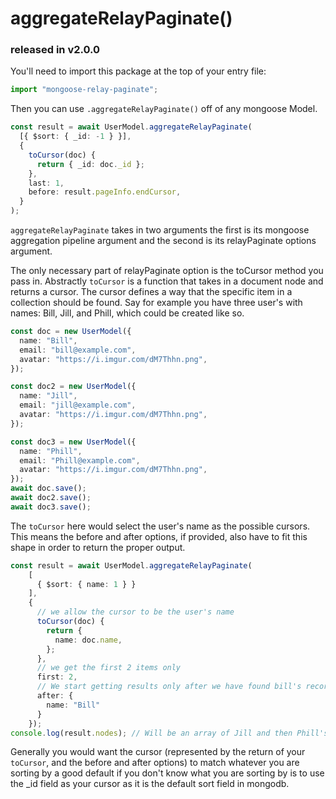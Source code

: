# aggregateRelayPaginate()

### released in v2.0.0

You'll need to import this package at the top of your entry file:

```ts
import "mongoose-relay-paginate";
```

Then you can use `.aggregateRelayPaginate()` off of any mongoose Model.

```ts
const result = await UserModel.aggregateRelayPaginate(
  [{ $sort: { _id: -1 } }],
  {
    toCursor(doc) {
      return { _id: doc._id };
    },
    last: 1,
    before: result.pageInfo.endCursor,
  }
);
```

`aggregateRelayPaginate` takes in two arguments the first is its mongoose aggregation pipeline argument and the second is its relayPaginate options argument.

The only necessary part of relayPaginate option is the toCursor method you pass in. Abstractly `toCursor` is a function that takes in a document node and returns a cursor. The cursor defines a way that the specific item in a collection should be found. Say for example you have three user's with names: Bill, Jill, and Phill, which could be created like so.

```ts
const doc = new UserModel({
  name: "Bill",
  email: "bill@example.com",
  avatar: "https://i.imgur.com/dM7Thhn.png",
});

const doc2 = new UserModel({
  name: "Jill",
  email: "jill@example.com",
  avatar: "https://i.imgur.com/dM7Thhn.png",
});

const doc3 = new UserModel({
  name: "Phill",
  email: "Phill@example.com",
  avatar: "https://i.imgur.com/dM7Thhn.png",
});
await doc.save();
await doc2.save();
await doc3.save();
```

The `toCursor` here would select the user's name as the possible cursors. This means the before and after options, if provided, also have to fit this shape in order to return the proper output.

```ts
const result = await UserModel.aggregateRelayPaginate(
    [
      { $sort: { name: 1 } }
    ],
    {
      // we allow the cursor to be the user's name
      toCursor(doc) {
        return {
          name: doc.name,
        };
      },
      // we get the first 2 items only
      first: 2,
      // We start getting results only after we have found bill's record
      after: {
        name: "Bill"
      }
    });
console.log(result.nodes); // Will be an array of Jill and then Phill's object
```

Generally you would want the cursor (represented by the return of your `toCursor`, and the before and after options) to match whatever you are sorting by a good default if you don't know what you are sorting by is to use the _id field as your cursor as it is the default sort field in mongodb.
